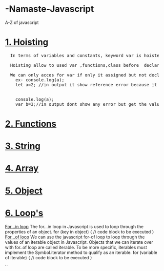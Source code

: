 # -Namaste-Javascript

A-Z of javascript

# <a href="Hoisting.js">1. Hoisting</a>

<pre>
  In terms of variables and constants, keyword var is hoisted and let and const does not allow hoisting.<br>
  Hoisting allow to used var ,functions,class before  declarations`<br>
  We can only acces for var if only it assigned but not declaired
    ex- console.log(a);
    let a=2; //in output it show reference error because it dont support hoisting in same use case for Const
     <br>
    console.log(a);
    var b=3;//in output dont show any error but get the value is undefined
</pre>

# <a href="functions.js">2. Functions</a>

# <a href="String.js">3. String </a>
# <a href="Array.js">4. Array</a>
# <a href="Object.js">5. Object</a>
# <a href="functions.js">6. Loop's</a>
<u>For...in loop</u>
The for...in loop in Javascript is used to loop through the properties of an object. 
for (key in object) {
  // code block to be executed
}
<u>For...of loop</u>
We can use the javascript for-of loop to loop through the values of an iterable object in Javascript. Objects that we can iterate over with for..of loop are called iterable. To be more specific, iterables must implement the Symbol.iterator method to qualify as an iterable.
for (variable of iterable) {
  // code block to be executed
}

``
